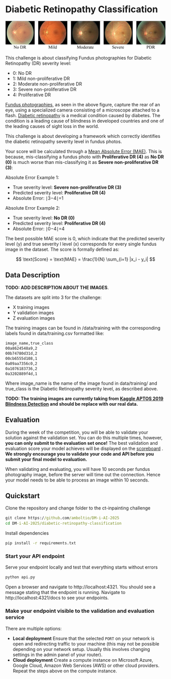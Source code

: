 # Diabetic Retinopathy Classification

![diabetic retinopathy classification example](../images/diabetic-retinopathy-classification.png)

This challenge is about classifying Fundus photographies for Diabetic Retinopathy (DR) severity level:
- 0: No DR
- 1: Mild non-proliferative DR
- 2: Moderate non-proliferative DR
- 3: Severe non-proliferative DR
- 4: Proliferative DR


[Fundus photographies](https://en.wikipedia.org/wiki/Fundus_photography), as seen in the above figure, capture the rear of an eye, using a specialized camera consisting of a microscope attached to a flash.
[Diabetic retinopathy](https://en.wikipedia.org/wiki/Diabetic_retinopathy) is a medical condition caused by diabetes. The condition is a leading cause of blindness in developed countries and one of the leading causes of sight loss in the world.

This challenge is about developing a framework which correctly identifies the diabetic retinopathy severity level in fundus photos.

Your score will be calculated through a [Mean Absolute Error (MAE)](https://en.wikipedia.org/wiki/Mean_absolute_error). This is because, mis-classifying a fundus photo with **Proliferative DR (4)** as **No DR (0)** is much worse than mis-classifying it as **Severe non-proliferative DR (3)**:

Absolute Error Example 1:
- True severity level: **Severe non-proliferative DR (3)**
- Predicted severity level: **Proliferative DR (4)**
- Absolute Error: ∣3−4∣=1

Absolute Error Example 2:
- True severity level: **No DR (0)**
- Predicted severity level: **Proliferative DR (4)**
- Absolute Error: ∣0−4∣=4


The best possible MAE score is 0, which indicate that the predicted severity level (y) and true severity l level (x) corresponds for every single fundus image in the dataset. The score is formally defined as:

$$
\text{Score} = \text{MAE} = \frac{1}{N} \sum_{i=1} |x_i - y_i|
 $$

## Data Description

**TODO: ADD DESCRIPTION ABOUT THE IMAGES**. 

The datasets are split into 3 for the challenge:

* X training images
* Y validation images
* Z evaluation images

The training images can be found in /data/training with the corresponding labels found in data/training.csv formatted like:

```
image_name,true_class
00a8624548a9,2
00b74780d31d,2
00cb6555d108,1
0a09aa7356c0,2
0a1076183736,2
0a3202889f4d,1
```
Where image_name is the name of the image found in data/training/ and true_class is the Diabetic Retinopathy severity level, as described above. 

**TODO: The training images are currently taking from [Kaggle APTOS 2019 Blindness Detection](https://www.kaggle.com/datasets/sovitrath/diabetic-retinopathy-224x224-2019-data?resource=download&select=train.csv) and should be replace with our real data.**


## Evaluation
During the week of the competition, you will be able to validate your solution against the validation set. You can do this multiple times, however, **you can only submit to the evaluation set once!** The best validation and evaluation score your model achieves will be displayed on the <a href="https://cases.dmiai.dk"> scoreboard</a> . 
**We strongly encourage you to validate your code and API before you submit your final model to evaluation.**

When validating and evaluating, you will have 10 seconds per fundus photography image, before the server will time out the connection. Hence your model needs to be able to process an image within 10 seconds. 

## Quickstart
Clone the repository and change folder to the ct-inpainting challenge

```cmd
git clone https://github.com/amboltio/DM-i-AI-2025
cd DM-i-AI-2025/diabetic-retinopathy-classification
```
Install dependencies
```cmd
pip install -r requirements.txt
```

### Start your API endpoint
Serve your endpoint locally and test that everything starts without errors

```cmd
python api.py
```
Open a browser and navigate to http://localhost:4321. You should see a message stating that the endpoint is running. Navigate to http://localhost:4321/docs to see your endpoints.

### Make your endpoint visible to the validation and evaluation service
There are multiple options:
- **Local deployment** Ensure that the selected `PORT` on your network is open and redirecting traffic to your machine (this may not be possible depending on your network setup. Usually this involves changing settings in the admin panel of your router). 
- **Cloud deployment** Create a compute instance on Microsoft Azure, Google Cloud, Amazon Web Services (AWS) or other cloud providers. Repeat the steps above on the compute instance. 
